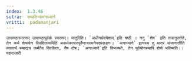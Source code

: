 ```yaml
---
index:  1.3.46
sutra:  सम्प्रतिभ्यामनाध्याने
vritti:  padamanjari
---
```


	उत्कण्ठास्मरणम् उत्कण्ठापूर्वकं स्मरणम्। मातुरिति। `अधीगर्थदयेशाम्`इति षष्ठी । ननु `शेष` इति तत्रानुवर्त्तते, तेन कर्म शेषत्वेन विवक्षितव्यमिति अकर्मकत्वात्पूर्वेणात्रात्मनेपदप्रसङ्गः। `अनाध्याने` इत्यस्य तु मातरं संजानातीति व्यावर्त्यं स्याद्यत्र कर्मतैव विवक्षिता, नैष दोषः; `अनाध्याने`इति विभज्यते, तेन पूर्वयोगस्यापि शेषो भविष्यति।।
	पदमञ्जरी
